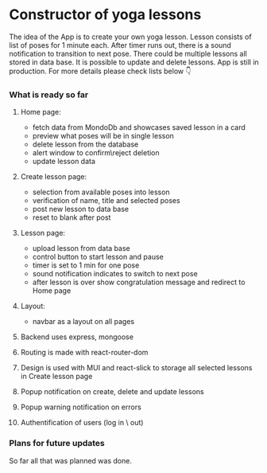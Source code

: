 # Constructor of yoga lessons

The idea of the App is to create your own yoga lesson. Lesson consists of list of poses for 1 minute each. After timer runs out, there is a sound notification to transition to next pose. 
There could be multiple lessons all stored in data base. It is possible to update and delete lessons. 
App is still in production. For more details please check lists below :point_down:


### What is ready so far

1. Home page:
   - fetch data from MondoDb and showcases saved lesson in a card
   - preview what poses will be in single lesson
   - delete lesson from the database
   - alert window to confirm\reject deletion
   - update lesson data

2. Create lesson page:
   - selection from available poses into lesson
   - verification of name, title and selected poses
   - post new lesson to data base
   - reset to blank after post

3. Lesson page:
   - upload lesson from data base
   - control button to start lesson and pause 
   - timer is set to 1 min for one pose
   - sound notification indicates to switch to next pose
   - after lesson is over show congratulation message and redirect to Home page 
  
4. Layout:
   - navbar as a layout on all pages
  
5. Backend uses express, mongoose
6. Routing is made with react-router-dom
7. Design is used with MUI and react-slick to storage all selected lessons in Create lesson page
8. Popup notification on create, delete and update lessons
9. Popup warning notification on errors
10. Authentification of users (log in \ out)


### Plans for future updates

So far all that was planned was done. 